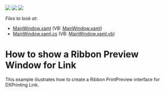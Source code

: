 <!-- default badges list -->
![](https://img.shields.io/endpoint?url=https://codecentral.devexpress.com/api/v1/VersionRange/128596086/14.1.5%2B)
[![](https://img.shields.io/badge/Open_in_DevExpress_Support_Center-FF7200?style=flat-square&logo=DevExpress&logoColor=white)](https://supportcenter.devexpress.com/ticket/details/E4407)
[![](https://img.shields.io/badge/📖_How_to_use_DevExpress_Examples-e9f6fc?style=flat-square)](https://docs.devexpress.com/GeneralInformation/403183)
<!-- default badges end -->
<!-- default file list -->
*Files to look at*:

* [MainWindow.xaml](./CS/RibbonPrintPreviewDemo/MainWindow.xaml) (VB: [MainWindow.xaml](./VB/RibbonPrintPreviewDemo/MainWindow.xaml))
* [MainWindow.xaml.cs](./CS/RibbonPrintPreviewDemo/MainWindow.xaml.cs) (VB: [MainWindow.xaml.vb](./VB/RibbonPrintPreviewDemo/MainWindow.xaml.vb))
<!-- default file list end -->
# How to show a Ribbon Preview Window for Link


<p>This example illustrates how to create a Ribbon PrintPreview interface for DXPrinting Link.</p>

<br/>


